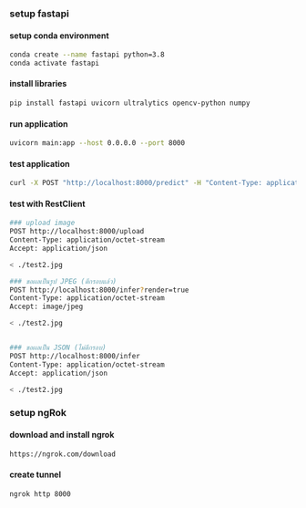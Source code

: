 ### setup fastapi 
#### setup conda environment
```bash
conda create --name fastapi python=3.8
conda activate fastapi
```

#### install libraries
```bash
pip install fastapi uvicorn ultralytics opencv-python numpy
```

#### run application
```bash
uvicorn main:app --host 0.0.0.0 --port 8000
```

#### test application
```bash
curl -X POST "http://localhost:8000/predict" -H "Content-Type: application/json" -d '{"image": "base64_encoded_image_string"}'
```

#### test with RestClient
```bash
### upload image
POST http://localhost:8000/upload
Content-Type: application/octet-stream
Accept: application/json

< ./test2.jpg

### ขอผลเป็นรูป JPEG (ตีกรอบแล้ว)
POST http://localhost:8000/infer?render=true
Content-Type: application/octet-stream
Accept: image/jpeg

< ./test2.jpg


### ขอผลเป็น JSON (ไม่ตีกรอบ)
POST http://localhost:8000/infer
Content-Type: application/octet-stream
Accept: application/json

< ./test2.jpg    
```

### setup ngRok
#### download and install ngrok
```bash
https://ngrok.com/download
```

#### create tunnel
```bash
ngrok http 8000
```
